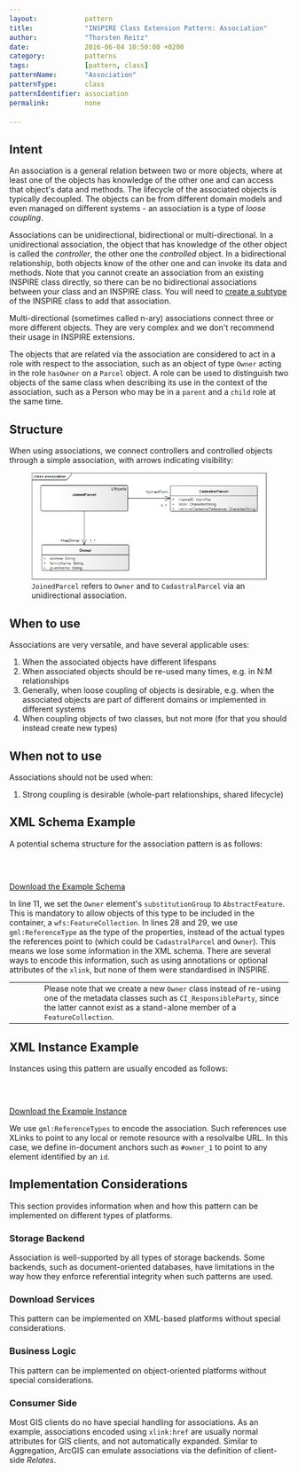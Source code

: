 ```yaml
---
layout:            pattern
title:             "INSPIRE Class Extension Pattern: Association"
author:            "Thorsten Reitz"
date:              2016-06-04 10:50:00 +0200
category:          patterns
tags:              [pattern, class]
patternName:       "Association"
patternType:       class
patternIdentifier: association
permalink:         none

---
```


## Intent

An association is a general relation between two or more objects, where at least one of the objects has knowledge of the other one and can access that object's data and methods.  The lifecycle of the associated objects is typically decoupled. The objects can be from different domain models and even managed on different systems - an association is a type of *loose coupling*.

Associations can be unidirectional, bidirectional or multi-directional. In a unidirectional association, the object that has knowledge of the other object is called the *controller*, the other one the *controlled* object. In a bidirectional relationship, both objects know of the other one and can invoke its data and methods. Note that you cannot create an association from an existing INSPIRE class directly, so there can be no bidirectional associations between your class and an INSPIRE class. You will need to [create a subtype](/patterns/inheritance.html) of the INSPIRE class to add that association.

Multi-directional (sometimes called n-ary) associations connect three or more different objects. They are very complex and we don't recommend their usage in INSPIRE extensions.

The objects that are related via the association are considered to act in a role with respect to the association, such as an object of type ```Owner``` acting in the role ```hasOwner``` on a ```Parcel``` object. A role can be used to distinguish two objects of the same class when describing its use in the context of the association, such as a Person who may be in a ```parent``` and a ```child``` role at the same time.

## Structure

When using associations, we connect controllers and controlled objects through a simple association, with arrows indicating visibility:

<figure class="figure" style="margin-bottom: 20px">
    <img src="/patterns/images/association.png" class="figure-img img-fluid img-rounded" title="Association">
    <figcaption class="figure-caption small"><code>JoinedParcel</code> refers to <code>Owner</code> and to <code>CadastralParcel</code> via an unidirectional association.</figcaption>
</figure>

## When to use

Associations are very versatile, and have several applicable uses:

1. When the associated objects have different lifespans
1. When associated objects should be re-used many times, e.g. in N:M relationships
1. Generally, when loose coupling of objects is desirable, e.g. when the associated objects are part of different domains or implemented in different systems
1. When coupling objects of two classes, but not more (for that you should instead create new types)

## When not to use

Associations should not be used when:

1. Strong coupling is desirable (whole-part relationships, shared lifecycle)

## XML Schema Example

A potential schema structure for the association pattern is as follows:

<pre data-line="11,28,29" class="line-numbers" data-src="/patterns/examples/association.xsd">
<code class="language-xml">
</code>
</pre>

[Download the Example Schema](/patterns/examples/association.xsd)

In line 11, we set the ```Owner``` element's ```substitutionGroup``` to ```AbstractFeature```. This is mandatory to allow objects of this type to be included in the container, a ```wfs:FeatureCollection```. In lines 28 and 29, we use ```gml:ReferenceType``` as the type of the properties, instead of the actual types the references point to (which could be ```CadastralParcel``` and ```Owner```). This means we lose some information in the XML schema. There are several ways to encode this information, such as using annotations or optional attributes of the `xlink`, but none of them were standardised in INSPIRE.

<table class="alert-warning important-info">
    <tr>
        <td style="width:3em"><div class="important-info-icon"><span class="glyphicon glyphicon-exclamation-sign" style="font-size:2em"></span></div></td>
        <td>Please note that we create a new <code>Owner</code> class instead of re-using one of the metadata classes such as <code>CI_ResponsibleParty</code>, since the latter cannot exist as a stand-alone member of a <code>FeatureCollection</code>.</td>
    </tr>
</table>

## XML Instance Example

Instances using this pattern are usually encoded as follows:

<pre class="line-numbers" data-src="/patterns/examples/association.xml">
<code class="language-xml">
</code>
</pre>

[Download the Example Instance](/patterns/examples/association.xml)

We use ```gml:ReferenceTypes``` to encode the association. Such references use XLinks to point to any local or remote resource with a resolvalbe URL. In this case, we define in-document anchors such as ```#owner_1``` to point to any element identified by an ```id```.

## Implementation Considerations

This section provides information when and how this pattern can be implemented on different types of platforms.

### Storage Backend

Association is well-supported by all types of storage backends. Some backends, such as document-oriented databases, have limitations in the way how they enforce referential integrity when such patterns are used.

### Download Services

This pattern can be implemented on XML-based platforms without special considerations.

### Business Logic

This pattern can be implemented on object-oriented platforms without special considerations.

### Consumer Side

Most GIS clients do no have special handling for associations. As an example, associations encoded using ```xlink:href``` are usually normal attributes for GIS clients, and not automatically expanded. Similar to Aggregation, ArcGIS can emulate associations via the definition of client-side *Relates*.


